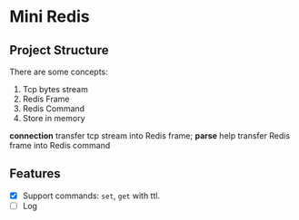 # Mini Redis

## Project Structure

There are some concepts:
1. Tcp bytes stream
2. Redis Frame
3. Redis Command
4. Store in memory

**connection** transfer tcp stream into Redis frame; **parse** help transfer Redis frame into Redis command

## Features

- [x] Support commands: `set`, `get` with ttl.
- [ ] Log